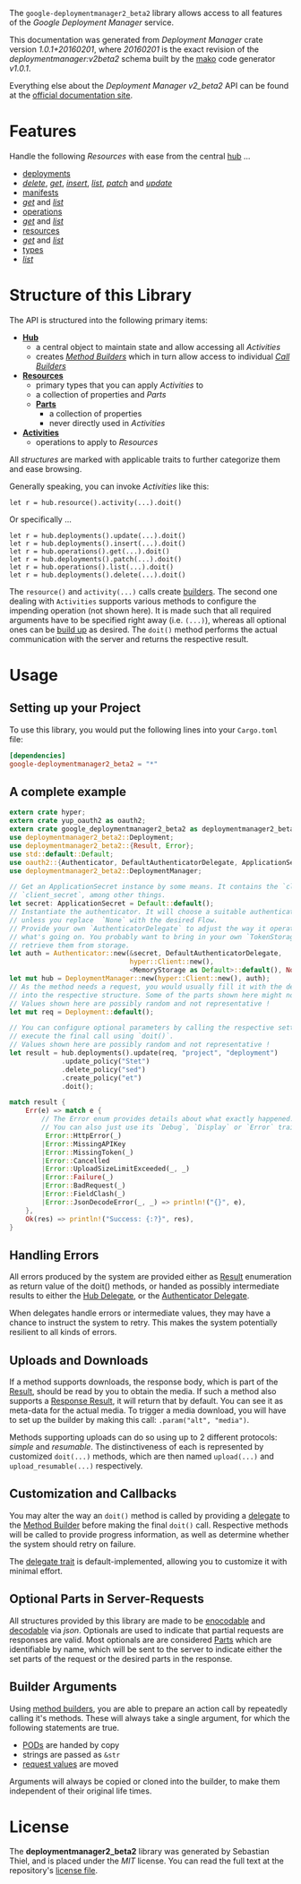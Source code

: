 <!---
DO NOT EDIT !
This file was generated automatically from 'src/mako/api/README.md.mako'
DO NOT EDIT !
-->
The `google-deploymentmanager2_beta2` library allows access to all features of the *Google Deployment Manager* service.

This documentation was generated from *Deployment Manager* crate version *1.0.1+20160201*, where *20160201* is the exact revision of the *deploymentmanager:v2beta2* schema built by the [mako](http://www.makotemplates.org/) code generator *v1.0.1*.

Everything else about the *Deployment Manager* *v2_beta2* API can be found at the
[official documentation site](https://developers.google.com/deployment-manager/).
# Features

Handle the following *Resources* with ease from the central [hub](https://docs.rs/google-deploymentmanager2_beta2/1.0.1+20160201/google_deploymentmanager2_beta2/struct.DeploymentManager.html) ... 

* [deployments](https://docs.rs/google-deploymentmanager2_beta2/1.0.1+20160201/google_deploymentmanager2_beta2/struct.Deployment.html)
 * [*delete*](https://docs.rs/google-deploymentmanager2_beta2/1.0.1+20160201/google_deploymentmanager2_beta2/struct.DeploymentDeleteCall.html), [*get*](https://docs.rs/google-deploymentmanager2_beta2/1.0.1+20160201/google_deploymentmanager2_beta2/struct.DeploymentGetCall.html), [*insert*](https://docs.rs/google-deploymentmanager2_beta2/1.0.1+20160201/google_deploymentmanager2_beta2/struct.DeploymentInsertCall.html), [*list*](https://docs.rs/google-deploymentmanager2_beta2/1.0.1+20160201/google_deploymentmanager2_beta2/struct.DeploymentListCall.html), [*patch*](https://docs.rs/google-deploymentmanager2_beta2/1.0.1+20160201/google_deploymentmanager2_beta2/struct.DeploymentPatchCall.html) and [*update*](https://docs.rs/google-deploymentmanager2_beta2/1.0.1+20160201/google_deploymentmanager2_beta2/struct.DeploymentUpdateCall.html)
* [manifests](https://docs.rs/google-deploymentmanager2_beta2/1.0.1+20160201/google_deploymentmanager2_beta2/struct.Manifest.html)
 * [*get*](https://docs.rs/google-deploymentmanager2_beta2/1.0.1+20160201/google_deploymentmanager2_beta2/struct.ManifestGetCall.html) and [*list*](https://docs.rs/google-deploymentmanager2_beta2/1.0.1+20160201/google_deploymentmanager2_beta2/struct.ManifestListCall.html)
* [operations](https://docs.rs/google-deploymentmanager2_beta2/1.0.1+20160201/google_deploymentmanager2_beta2/struct.Operation.html)
 * [*get*](https://docs.rs/google-deploymentmanager2_beta2/1.0.1+20160201/google_deploymentmanager2_beta2/struct.OperationGetCall.html) and [*list*](https://docs.rs/google-deploymentmanager2_beta2/1.0.1+20160201/google_deploymentmanager2_beta2/struct.OperationListCall.html)
* [resources](https://docs.rs/google-deploymentmanager2_beta2/1.0.1+20160201/google_deploymentmanager2_beta2/struct.ResourceType.html)
 * [*get*](https://docs.rs/google-deploymentmanager2_beta2/1.0.1+20160201/google_deploymentmanager2_beta2/struct.ResourceGetCall.html) and [*list*](https://docs.rs/google-deploymentmanager2_beta2/1.0.1+20160201/google_deploymentmanager2_beta2/struct.ResourceListCall.html)
* [types](https://docs.rs/google-deploymentmanager2_beta2/1.0.1+20160201/google_deploymentmanager2_beta2/struct.Type.html)
 * [*list*](https://docs.rs/google-deploymentmanager2_beta2/1.0.1+20160201/google_deploymentmanager2_beta2/struct.TypeListCall.html)




# Structure of this Library

The API is structured into the following primary items:

* **[Hub](https://docs.rs/google-deploymentmanager2_beta2/1.0.1+20160201/google_deploymentmanager2_beta2/struct.DeploymentManager.html)**
    * a central object to maintain state and allow accessing all *Activities*
    * creates [*Method Builders*](https://docs.rs/google-deploymentmanager2_beta2/1.0.1+20160201/google_deploymentmanager2_beta2/trait.MethodsBuilder.html) which in turn
      allow access to individual [*Call Builders*](https://docs.rs/google-deploymentmanager2_beta2/1.0.1+20160201/google_deploymentmanager2_beta2/trait.CallBuilder.html)
* **[Resources](https://docs.rs/google-deploymentmanager2_beta2/1.0.1+20160201/google_deploymentmanager2_beta2/trait.Resource.html)**
    * primary types that you can apply *Activities* to
    * a collection of properties and *Parts*
    * **[Parts](https://docs.rs/google-deploymentmanager2_beta2/1.0.1+20160201/google_deploymentmanager2_beta2/trait.Part.html)**
        * a collection of properties
        * never directly used in *Activities*
* **[Activities](https://docs.rs/google-deploymentmanager2_beta2/1.0.1+20160201/google_deploymentmanager2_beta2/trait.CallBuilder.html)**
    * operations to apply to *Resources*

All *structures* are marked with applicable traits to further categorize them and ease browsing.

Generally speaking, you can invoke *Activities* like this:

```Rust,ignore
let r = hub.resource().activity(...).doit()
```

Or specifically ...

```ignore
let r = hub.deployments().update(...).doit()
let r = hub.deployments().insert(...).doit()
let r = hub.operations().get(...).doit()
let r = hub.deployments().patch(...).doit()
let r = hub.operations().list(...).doit()
let r = hub.deployments().delete(...).doit()
```

The `resource()` and `activity(...)` calls create [builders][builder-pattern]. The second one dealing with `Activities` 
supports various methods to configure the impending operation (not shown here). It is made such that all required arguments have to be 
specified right away (i.e. `(...)`), whereas all optional ones can be [build up][builder-pattern] as desired.
The `doit()` method performs the actual communication with the server and returns the respective result.

# Usage

## Setting up your Project

To use this library, you would put the following lines into your `Cargo.toml` file:

```toml
[dependencies]
google-deploymentmanager2_beta2 = "*"
```

## A complete example

```Rust
extern crate hyper;
extern crate yup_oauth2 as oauth2;
extern crate google_deploymentmanager2_beta2 as deploymentmanager2_beta2;
use deploymentmanager2_beta2::Deployment;
use deploymentmanager2_beta2::{Result, Error};
use std::default::Default;
use oauth2::{Authenticator, DefaultAuthenticatorDelegate, ApplicationSecret, MemoryStorage};
use deploymentmanager2_beta2::DeploymentManager;

// Get an ApplicationSecret instance by some means. It contains the `client_id` and 
// `client_secret`, among other things.
let secret: ApplicationSecret = Default::default();
// Instantiate the authenticator. It will choose a suitable authentication flow for you, 
// unless you replace  `None` with the desired Flow.
// Provide your own `AuthenticatorDelegate` to adjust the way it operates and get feedback about 
// what's going on. You probably want to bring in your own `TokenStorage` to persist tokens and
// retrieve them from storage.
let auth = Authenticator::new(&secret, DefaultAuthenticatorDelegate,
                              hyper::Client::new(),
                              <MemoryStorage as Default>::default(), None);
let mut hub = DeploymentManager::new(hyper::Client::new(), auth);
// As the method needs a request, you would usually fill it with the desired information
// into the respective structure. Some of the parts shown here might not be applicable !
// Values shown here are possibly random and not representative !
let mut req = Deployment::default();

// You can configure optional parameters by calling the respective setters at will, and
// execute the final call using `doit()`.
// Values shown here are possibly random and not representative !
let result = hub.deployments().update(req, "project", "deployment")
             .update_policy("Stet")
             .delete_policy("sed")
             .create_policy("et")
             .doit();

match result {
    Err(e) => match e {
        // The Error enum provides details about what exactly happened.
        // You can also just use its `Debug`, `Display` or `Error` traits
         Error::HttpError(_)
        |Error::MissingAPIKey
        |Error::MissingToken(_)
        |Error::Cancelled
        |Error::UploadSizeLimitExceeded(_, _)
        |Error::Failure(_)
        |Error::BadRequest(_)
        |Error::FieldClash(_)
        |Error::JsonDecodeError(_, _) => println!("{}", e),
    },
    Ok(res) => println!("Success: {:?}", res),
}

```
## Handling Errors

All errors produced by the system are provided either as [Result](https://docs.rs/google-deploymentmanager2_beta2/1.0.1+20160201/google_deploymentmanager2_beta2/enum.Result.html) enumeration as return value of 
the doit() methods, or handed as possibly intermediate results to either the 
[Hub Delegate](https://docs.rs/google-deploymentmanager2_beta2/1.0.1+20160201/google_deploymentmanager2_beta2/trait.Delegate.html), or the [Authenticator Delegate](https://docs.rs/yup-oauth2/*/yup_oauth2/trait.AuthenticatorDelegate.html).

When delegates handle errors or intermediate values, they may have a chance to instruct the system to retry. This 
makes the system potentially resilient to all kinds of errors.

## Uploads and Downloads
If a method supports downloads, the response body, which is part of the [Result](https://docs.rs/google-deploymentmanager2_beta2/1.0.1+20160201/google_deploymentmanager2_beta2/enum.Result.html), should be
read by you to obtain the media.
If such a method also supports a [Response Result](https://docs.rs/google-deploymentmanager2_beta2/1.0.1+20160201/google_deploymentmanager2_beta2/trait.ResponseResult.html), it will return that by default.
You can see it as meta-data for the actual media. To trigger a media download, you will have to set up the builder by making
this call: `.param("alt", "media")`.

Methods supporting uploads can do so using up to 2 different protocols: 
*simple* and *resumable*. The distinctiveness of each is represented by customized 
`doit(...)` methods, which are then named `upload(...)` and `upload_resumable(...)` respectively.

## Customization and Callbacks

You may alter the way an `doit()` method is called by providing a [delegate](https://docs.rs/google-deploymentmanager2_beta2/1.0.1+20160201/google_deploymentmanager2_beta2/trait.Delegate.html) to the 
[Method Builder](https://docs.rs/google-deploymentmanager2_beta2/1.0.1+20160201/google_deploymentmanager2_beta2/trait.CallBuilder.html) before making the final `doit()` call. 
Respective methods will be called to provide progress information, as well as determine whether the system should 
retry on failure.

The [delegate trait](https://docs.rs/google-deploymentmanager2_beta2/1.0.1+20160201/google_deploymentmanager2_beta2/trait.Delegate.html) is default-implemented, allowing you to customize it with minimal effort.

## Optional Parts in Server-Requests

All structures provided by this library are made to be [enocodable](https://docs.rs/google-deploymentmanager2_beta2/1.0.1+20160201/google_deploymentmanager2_beta2/trait.RequestValue.html) and 
[decodable](https://docs.rs/google-deploymentmanager2_beta2/1.0.1+20160201/google_deploymentmanager2_beta2/trait.ResponseResult.html) via *json*. Optionals are used to indicate that partial requests are responses 
are valid.
Most optionals are are considered [Parts](https://docs.rs/google-deploymentmanager2_beta2/1.0.1+20160201/google_deploymentmanager2_beta2/trait.Part.html) which are identifiable by name, which will be sent to 
the server to indicate either the set parts of the request or the desired parts in the response.

## Builder Arguments

Using [method builders](https://docs.rs/google-deploymentmanager2_beta2/1.0.1+20160201/google_deploymentmanager2_beta2/trait.CallBuilder.html), you are able to prepare an action call by repeatedly calling it's methods.
These will always take a single argument, for which the following statements are true.

* [PODs][wiki-pod] are handed by copy
* strings are passed as `&str`
* [request values](https://docs.rs/google-deploymentmanager2_beta2/1.0.1+20160201/google_deploymentmanager2_beta2/trait.RequestValue.html) are moved

Arguments will always be copied or cloned into the builder, to make them independent of their original life times.

[wiki-pod]: http://en.wikipedia.org/wiki/Plain_old_data_structure
[builder-pattern]: http://en.wikipedia.org/wiki/Builder_pattern
[google-go-api]: https://github.com/google/google-api-go-client

# License
The **deploymentmanager2_beta2** library was generated by Sebastian Thiel, and is placed 
under the *MIT* license.
You can read the full text at the repository's [license file][repo-license].

[repo-license]: https://github.com/Byron/google-apis-rsblob/master/LICENSE.md
